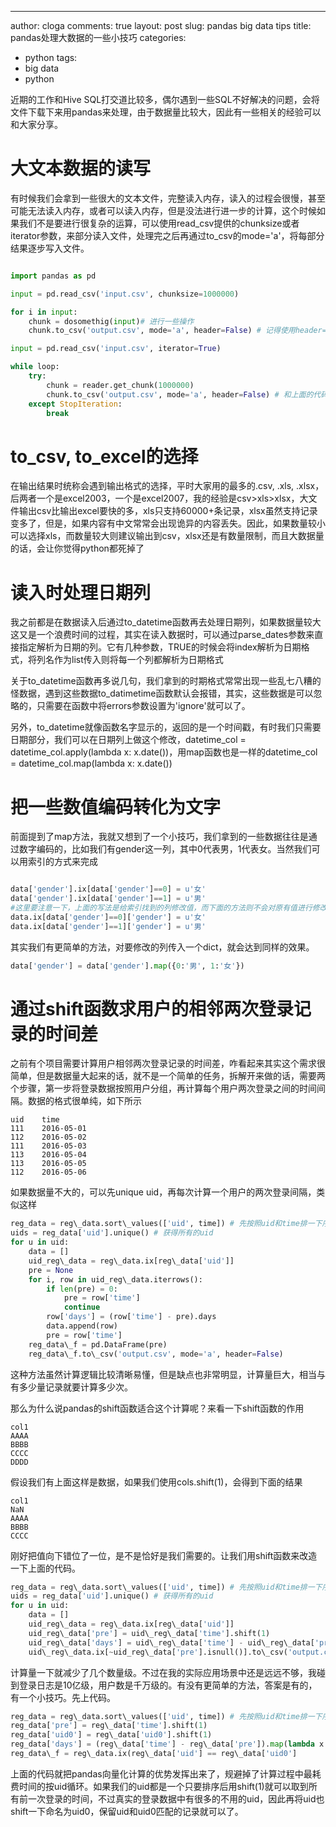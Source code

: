 ---
author: cloga
comments: true
layout: post
slug: pandas big data tips
title: pandas处理大数据的一些小技巧
categories:
- python
tags:
- big data
- python

近期的工作和Hive SQL打交道比较多，偶尔遇到一些SQL不好解决的问题，会将文件下载下来用pandas来处理，由于数据量比较大，因此有一些相关的经验可以和大家分享。

# 大文本数据的读写

有时候我们会拿到一些很大的文本文件，完整读入内存，读入的过程会很慢，甚至可能无法读入内存，或者可以读入内存，但是没法进行进一步的计算，这个时候如果我们不是要进行很复杂的运算，可以使用read_csv提供的chunksize或者iterator参数，来部分读入文件，处理完之后再通过to\_csv的mode='a'，将每部分结果逐步写入文件。

```python

import pandas as pd

input = pd.read_csv('input.csv', chunksize=1000000)

for i in input:
	chunk = dosomethig(input)# 进行一些操作
	chunk.to_csv('output.csv', mode='a', header=False) # 记得使用header=False不然会重复写入列名

input = pd.read_csv('input.csv', iterator=True)

while loop:
    try:
        chunk = reader.get_chunk(1000000)
        chunk.to_csv('output.csv', mode='a', header=False) # 和上面的代码作用一样只是通过iterator来实现
    except StopIteration:
        break

```

# to\_csv, to\_excel的选择

在输出结果时统称会遇到输出格式的选择，平时大家用的最多的.csv, .xls, .xlsx，后两者一个是excel2003，一个是excel2007，我的经验是csv>xls>xlsx，大文件输出csv比输出excel要快的多，xls只支持60000+条记录，xlsx虽然支持记录变多了，但是，如果内容有中文常常会出现诡异的内容丢失。因此，如果数量较小可以选择xls，而数量较大则建议输出到csv，xlsx还是有数量限制，而且大数据量的话，会让你觉得python都死掉了

# 读入时处理日期列

我之前都是在数据读入后通过to_datetime函数再去处理日期列，如果数据量较大这又是一个浪费时间的过程，其实在读入数据时，可以通过parse\_dates参数来直接指定解析为日期的列。它有几种参数，TRUE的时候会将index解析为日期格式，将列名作为list传入则将每一个列都解析为日期格式

关于to_datetime函数再多说几句，我们拿到的时期格式常常出现一些乱七八糟的怪数据，遇到这些数据to\_datimetime函数默认会报错，其实，这些数据是可以忽略的，只需要在函数中将errors参数设置为'ignore'就可以了。

另外，to_datetime就像函数名字显示的，返回的是一个时间戳，有时我们只需要日期部分，我们可以在日期列上做这个修改，datetime\_col = datetime\_col.apply(lambda x: x.date())，用map函数也是一样的datetime\_col = datetime\_col.map(lambda x: x.date())

# 把一些数值编码转化为文字

前面提到了map方法，我就又想到了一个小技巧，我们拿到的一些数据往往是通过数字编码的，比如我们有gender这一列，其中0代表男，1代表女。当然我们可以用索引的方式来完成

```python

data['gender'].ix[data['gender']==0] = u'女'
data['gender'].ix[data['gender']==1] = u'男'
#这里要注意一下，上面的写法是给索引找到的列修改值，而下面的方法则不会对原有值进行修改
data.ix[data['gender']==0]['gender'] = u'女'
data.ix[data['gender']==1]['gender'] = u'男'

```
其实我们有更简单的方法，对要修改的列传入一个dict，就会达到同样的效果。

```python
data['gender'] = data['gender'].map({0:'男', 1:'女'}) 
```

# 通过shift函数求用户的相邻两次登录记录的时间差

之前有个项目需要计算用户相邻两次登录记录的时间差，咋看起来其实这个需求很简单，但是数据量大起来的话，就不是一个简单的任务，拆解开来做的话，需要两个步骤，第一步将登录数据按照用户分组，再计算每个用户两次登录之间的时间间隔。数据的格式很单纯，如下所示

```
uid    time
111    2016-05-01
112    2016-05-02
111    2016-05-03
113    2016-05-04
113    2016-05-05
112    2016-05-06

```

如果数据量不大的，可以先unique uid，再每次计算一个用户的两次登录间隔，类似这样

```python
reg_data = reg\_data.sort\_values(['uid', time]) # 先按照uid和time排一下序
uids = reg_data['uid'].unique() # 获得所有的uid
for u in uid:
	data = []
	uid_reg\_data = reg\_data.ix[reg\_data['uid']]
	pre = None
	for i, row in uid_reg\_data.iterrows():
		if len(pre) = 0:
			pre = row['time']
			continue
		row['days'] = (row['time'] - pre).days
		data.append(row)
		pre = row['time']
	reg_data\_f = pd.DataFrame(pre)
	reg_data\_f.to\_csv('output.csv', mode='a', header=False)
```

这种方法虽然计算逻辑比较清晰易懂，但是缺点也非常明显，计算量巨大，相当与有多少量记录就要计算多少次。

那么为什么说pandas的shift函数适合这个计算呢？来看一下shift函数的作用

```
col1
AAAA
BBBB
CCCC
DDDD
```

假设我们有上面这样是数据，如果我们使用cols.shift(1)，会得到下面的结果

```
col1
NaN
AAAA
BBBB
CCCC
```
刚好把值向下错位了一位，是不是恰好是我们需要的。让我们用shift函数来改造一下上面的代码。

```python
reg_data = reg\_data.sort\_values(['uid', time]) # 先按照uid和time排一下序
uids = reg_data['uid'].unique() # 获得所有的uid
for u in uid:
	data = []
	uid_reg\_data = reg\_data.ix[reg\_data['uid']]
	uid_reg\_data['pre'] = uid\_reg\_data['time'].shift(1)
	uid_reg\_data['days'] = uid\_reg\_data['time'] - uid\_reg\_data['pre']
	uid\_reg\_data.ix[~uid_reg\_data['pre'].isnull()].to\_csv('output.csv', mode='a', header=False)

```

计算量一下就减少了几个数量级。不过在我的实际应用场景中还是远远不够，我碰到登录日志是10亿级，用户数是千万级的。有没有更简单的方法，答案是有的，有一个小技巧。先上代码。

```python
reg_data = reg\_data.sort\_values(['uid', time]) # 先按照uid和time排一下序
reg_data['pre'] = reg\_data['time'].shift(1)
reg_data['uid0'] = reg\_data['uid0'].shift(1)
reg_data['days'] = (reg\_data['time'] - reg\_data['pre']).map(lambda x:x.days)
reg_data\_f = reg\_data.ix(reg\_data['uid'] == reg\_data['uid0']
```
上面的代码就把pandas向量化计算的优势发挥出来了，规避掉了计算过程中最耗费时间的按uid循环。如果我们的uid都是一个只要排序后用shift(1)就可以取到所有前一次登录的时间，不过真实的登录数据中有很多的不用的uid，因此再将uid也shift一下命名为uid0，保留uid和uid0匹配的记录就可以了。
